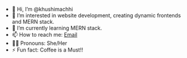 - 👋 Hi, I’m @khushimachhi
- 👀 I’m interested in website development, creating dynamic frontends and MERN stack.
- 🌱 I’m currently learning MERN stack.
- 📫 How to reach me: [Email](mailto:khushimachhi2708@gmail.com)
- 👩‍💻 Pronouns: She/Her
- ⚡ Fun fact: Coffee is a Must!!
